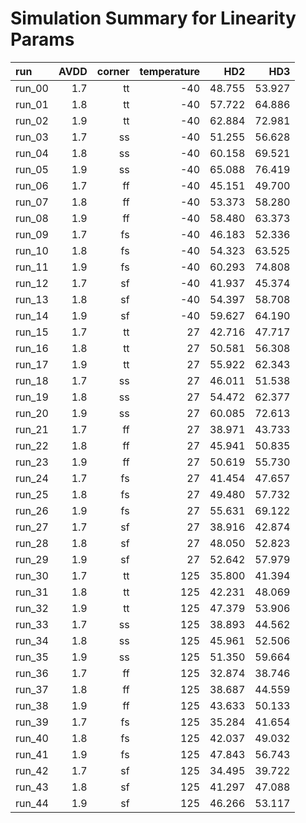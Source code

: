 # Simulation Summary for Linearity Params

| run | AVDD | corner | temperature | HD2 | HD3 |
| :-- | ---: | -----: | ----------: | --: | --: |
| run_00 | 1.7 | tt | -40 | 48.755 | 53.927 |
| run_01 | 1.8 | tt | -40 | 57.722 | 64.886 |
| run_02 | 1.9 | tt | -40 | 62.884 | 72.981 |
| run_03 | 1.7 | ss | -40 | 51.255 | 56.628 |
| run_04 | 1.8 | ss | -40 | 60.158 | 69.521 |
| run_05 | 1.9 | ss | -40 | 65.088 | 76.419 |
| run_06 | 1.7 | ff | -40 | 45.151 | 49.700 |
| run_07 | 1.8 | ff | -40 | 53.373 | 58.280 |
| run_08 | 1.9 | ff | -40 | 58.480 | 63.373 |
| run_09 | 1.7 | fs | -40 | 46.183 | 52.336 |
| run_10 | 1.8 | fs | -40 | 54.323 | 63.525 |
| run_11 | 1.9 | fs | -40 | 60.293 | 74.808 |
| run_12 | 1.7 | sf | -40 | 41.937 | 45.374 |
| run_13 | 1.8 | sf | -40 | 54.397 | 58.708 |
| run_14 | 1.9 | sf | -40 | 59.627 | 64.190 |
| run_15 | 1.7 | tt | 27 | 42.716 | 47.717 |
| run_16 | 1.8 | tt | 27 | 50.581 | 56.308 |
| run_17 | 1.9 | tt | 27 | 55.922 | 62.343 |
| run_18 | 1.7 | ss | 27 | 46.011 | 51.538 |
| run_19 | 1.8 | ss | 27 | 54.472 | 62.377 |
| run_20 | 1.9 | ss | 27 | 60.085 | 72.613 |
| run_21 | 1.7 | ff | 27 | 38.971 | 43.733 |
| run_22 | 1.8 | ff | 27 | 45.941 | 50.835 |
| run_23 | 1.9 | ff | 27 | 50.619 | 55.730 |
| run_24 | 1.7 | fs | 27 | 41.454 | 47.657 |
| run_25 | 1.8 | fs | 27 | 49.480 | 57.732 |
| run_26 | 1.9 | fs | 27 | 55.631 | 69.122 |
| run_27 | 1.7 | sf | 27 | 38.916 | 42.874 |
| run_28 | 1.8 | sf | 27 | 48.050 | 52.823 |
| run_29 | 1.9 | sf | 27 | 52.642 | 57.979 |
| run_30 | 1.7 | tt | 125 | 35.800 | 41.394 |
| run_31 | 1.8 | tt | 125 | 42.231 | 48.069 |
| run_32 | 1.9 | tt | 125 | 47.379 | 53.906 |
| run_33 | 1.7 | ss | 125 | 38.893 | 44.562 |
| run_34 | 1.8 | ss | 125 | 45.961 | 52.506 |
| run_35 | 1.9 | ss | 125 | 51.350 | 59.664 |
| run_36 | 1.7 | ff | 125 | 32.874 | 38.746 |
| run_37 | 1.8 | ff | 125 | 38.687 | 44.559 |
| run_38 | 1.9 | ff | 125 | 43.633 | 50.133 |
| run_39 | 1.7 | fs | 125 | 35.284 | 41.654 |
| run_40 | 1.8 | fs | 125 | 42.037 | 49.032 |
| run_41 | 1.9 | fs | 125 | 47.843 | 56.743 |
| run_42 | 1.7 | sf | 125 | 34.495 | 39.722 |
| run_43 | 1.8 | sf | 125 | 41.297 | 47.088 |
| run_44 | 1.9 | sf | 125 | 46.266 | 53.117 |

